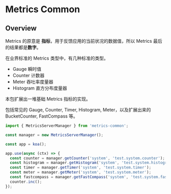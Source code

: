 # Metrics Common

## Overview

Metrics 的原意是 **指标**，用于反馈应用的当前状况的数据值，所以 Metrics 最后的结果都是**数字**。

在业界标准的 Metrics 类型中，有几种标准的类型。

- Gauge 瞬时值
- Counter 计数器
- Meter 吞吐率度量器
- Histogram 直方分布度量器

本包扩展出一堆基础 Metrics 指标的实现。

包括常见的 Gauge, Counter, Timer, Histogram, Meter，以及扩展出来的 BucketCounter, FastCompass 等。

```js
import { MetricsServerManager } from 'metrics-common';

const manager = new MetricsServerManager();

const app = koa();

app.use(async (ctx) => {
  const counter = manager.getCounter('system', 'test.system.counter');
  const histogram = manager.getHistogram('system', 'test.system.histogram');
  const timer = manager.getTimer('system', 'test.system.timer');
  const meter = manager.getMeter('system', 'test.system.meter');
  const fastcompass = manager.getFastCompass('system', 'test.system.fastcompass');
  counter.inc();
});

```
